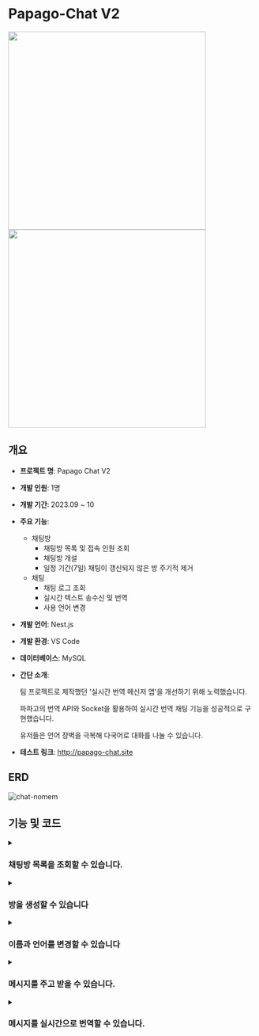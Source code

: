 # Papago-Chat V2

<img src="https://github.com/SD-PARK/papago-chat/assets/97375357/ddf78f0e-4861-490f-8fca-b69892ef7e5e" width="400"/>
<img src="https://github.com/SD-PARK/papago-chat/assets/97375357/c80c1098-6871-4dbe-8fc5-37b83d3201db" width="400"/>

## 개요

- **프로젝트 명**: Papago Chat V2
- **개발 인원**: 1명
- **개발 기간**: 2023.09 ~ 10
- **주요 기능**:
    - 채팅방
        - 채팅방 목록 및 접속 인원 조회
        - 채팅방 개설
        - 일정 기간(7일) 채팅이 갱신되지 않은 방 주기적 제거
    - 채팅
        - 채팅 로그 조회
        - 실시간 텍스트 송수신 및 번역
        - 사용 언어 변경
- **개발 언어**: Nest.js
- **개발 환경**: VS Code
- **데이터베이스**: MySQL
- **간단 소개**:

  팀 프로젝트로 제작했던 '실시간 번역 메신저 앱'을 개선하기 위해 노력했습니다.

  파파고의 번역 API와 Socket을 활용하여 실시간 번역 채팅 기능을 성공적으로 구현했습니다.

  유저들은 언어 장벽을 극복해 다국어로 대화를 나눌 수 있습니다.
  
- **테스트 링크**: http://papago-chat.site

## ERD

![chat-nomem](https://github.com/SD-PARK/papago-chat/assets/97375357/6a27704e-1fde-48e8-ab1c-9883ec537258)

## 기능 및 코드

<details>
<summary><h3>채팅방 목록을 조회할 수 있습니다.</h3></summary>
<div markdown="1">
<img src="https://github.com/SD-PARK/papago-chat/assets/97375357/6f454e89-5cbe-44fb-b03b-0cd3237b1e75" width="700"/>

채팅방 목록과 접속 인원을 조회하고, 제목을 통해 특정 채팅방을 검색할 수 있습니다.

관련 코드는 다음과 같습니다.

```ts
/** === ChatGateway === **/
// 방 목록 페이지 접속 시, room 'list' 입장 및 방 목록 반환
@SubscribeMessage('joinList')
async handleJoinList(
    @ConnectedSocket() socket: Socket
) {
    try {
        socket.join('list');
        await this.handleGetRoomList(socket, '');
    } catch (err) {
        socket.emit('getRoomList', { error: 'Failed to get Room List' });
    }
}

/**
* 제목에 검색 인자가 포함된 채팅방 목록과 접속 인원을 반환합니다.
* @param socket - 연결 된 소켓
* @param roomName - 검색 인자
*/
@SubscribeMessage('getRoomList')
async handleGetRoomList(
    @ConnectedSocket() socket: Socket,
    @MessageBody() roomName: string,
) {
    try {
        const rooms: ChatRoom[] = await this.chatService.findRoom(roomName);
        
        const cntRooms = rooms.map((room) => {
            const roomIdString: string = room.room_id.toString();
            let cnt: number = 0;
            const getRoom = this.nsp.adapter.rooms.get(roomIdString);
            if(getRoom) cnt = getRoom.size;
            return { ...room, cnt };
        });
        socket.emit('getRoomList', cntRooms);
    } catch (err) {
        socket.emit('getRoomList', { error: 'Failed to get Room List' });
    }
}
```

```ts
/** === ChatService === **/
async findRoom(roomName: string): Promise<ChatRoom[]> {
    try {
        const result: ChatRoom[] = await this.chatRoomRepository.findRoom(roomName);
        return result;
    } catch (err) {
        console.error('findRoom Error:', err);
    }
}
```

```ts
/** === ChatRoomRepository === **/
/**
* 제목을 통해 채팅방을 조회합니다.
* @param roomName 조회할 채팅방의 제목에 포함된 문자열입니다.
* @returns 채팅방 데이터를 담은 배열을 반환합니다.
*/
async findRoom(roomName: string): Promise<ChatRoom[]> {
    const escapeRoomName = roomName.replace(/[%_]/g, '\\$&');
    return await this.find({ where: { room_name: Like(`%${escapeRoomName}%`) }});
}
```

채팅방 목록 페이지에 접속 시, 'list' Room에 입장됩니다.

'list'의 접속자들은 이후 목록 내 채팅방의 접속 인원이 변경되었을 경우 변경사항을 전달받습니다.

`getRoomList` 함수는 검색 인자를 통해 채팅방 목록과 접속 인원을 socket에게 전달하는 함수입니다.

TypeORM을 통해 DB에 저장된 채팅방 목록을 검색합니다.

Room 접속 후 `getRoomList` 함수를 실행해 목록을 불러옵니다.

</div>
</details>

<details>
<summary><h3>방을 생성할 수 있습니다</h3></summary>
<div markdown="1">
<img src="https://github.com/SD-PARK/papago-chat/assets/97375357/9dc98e60-d1e9-481a-bbfd-ed38dc4b4c39" width="700"/>
    
우측 하단의 버튼을 통해 새로운 채팅방을 생성할 수 있습니다.

생성된 채팅방은 7일 간 새로운 채팅이 입력되지 않을 시 자동으로 삭제됩니다.

관련 코드는 다음과 같습니다.

<h4>방 생성 관련</h4>

```ts
/** === ChatService === **/
@SubscribeMessage('postRoom')
@UsePipes(ValidationPipe)
@UseFilters(BadRequestExceptionFilter)
async handlePostRoom(
    @ConnectedSocket() socket: Socket,
    @MessageBody() roomData: CreateRoomDto,
) {
    try {
        const createdRoom: ChatRoom = await this.chatService.createRoom(roomData);
        this.nsp.to('list').emit('update', createdRoom);
        return { status: 'success', room_id: createdRoom.room_id };
    } catch (err) {
        socket.emit('error', { message: 'Failed to Create a New Room' });
    }
}
```

ValidationPipe와 DTO를 통해 전달받은 값에 대한 유효성 검사를 진행 후, 방을 생성합니다.

<h4>방 삭제 관련</h4>

```ts
/** === ChatService === **/
@Cron('0 0 * * * *') // 매 시 정각에 실행
async handleCron() {
    try {
        const obsoleteRooms:ChatRoom[] = await this.chatRoomRepository.findObsoleteRoom();
        this.logger.log('이용되지 않는 방을 제거합니다.');
        this.logger.log('제거한 방 목록: ');
        for (let room of obsoleteRooms) {
            await this.deleteRoom(room.room_id);
            this.logger.log(`ID: ${room.room_id} | TITLE: ${room.room_name}`);
        }
    } catch (err) {
        this.logger.error(err);
    }
}

/** === ChatRoomRepository === **/
async findObsoleteRoom(): Promise<ChatRoom[]> {
    const sevenDaysAgo:Date = new Date(Date.now() - (7 * 24 * 60 * 60 * 1000));
    const obsoleteRoom: ChatRoom[] = await this
        .createQueryBuilder('chatRoom')
        .leftJoin('chatRoom.chatMessages', 'chatMessage', 'chatMessage.send_at >= :sevenDaysAgo', { sevenDaysAgo })
        .where('chatMessage.send_at IS NULL')
        .getMany();
    return obsoleteRoom;
}
```

Schedule 패키지를 통해 매 시 정각에 7일 간 채팅 입력이 없었던 방을 탐색, 제거합니다.

</div>
</details>

<details>
<summary><h3>이름과 언어를 변경할 수 있습니다</h3></summary>
<div markdown="1">
<img src="https://github.com/SD-PARK/papago-chat/assets/97375357/0fd97337-5ad0-430f-bb7e-59331931743c" width="700"/>

채팅방 내에서 다른 유저에게 표시될 이름과 사용 언어를 변경할 수 있습니다.

사용 언어를 변경하면 페이지에 출력되는 텍스트 또한 해당 언어로 변경됩니다.

관련 코드는 다음과 같습니다.

```ts
private personMap: Map<string, object> = new Map<string, {name: string, ips: string, language?: string}>();

// 닉네임 변경
@SubscribeMessage('switchName')
@UsePipes(ValidationPipe)
@UseFilters(BadRequestExceptionFilter)
async handleSwitchName(
    @ConnectedSocket() socket: Socket,
    @MessageBody() data: SwitchNameDto,
) {
    try {
        const originData = this.personMap.get(socket.id);
        if (originData) {
            const roomIdString = data.room_id.toString();
            this.personMap.set(socket.id, { ...originData, name: data.name });
            this.nsp.to(roomIdString).emit('get-person-data', this.getPersons(roomIdString));
        }
    } catch (err) {
        socket.emit('error', { message: 'Name conversion failed' });
    }
}

// 사용 언어 변경
@SubscribeMessage('switchLanguage')
@UsePipes(ValidationPipe)
@UseFilters(BadRequestExceptionFilter)
async handleSwitchLanguage(
    @ConnectedSocket() socket: Socket,
    @MessageBody() data: SwitchLanguageDto,
) {
    try {
        const originData = this.personMap.get(socket.id);
        if (originData) {
            const roomIdString = data.room_id.toString();
            this.personMap.set(socket.id, { ...originData, language: data.language });
            this.nsp.to(roomIdString).emit('get-person-data', this.getPersons(roomIdString));
        }
    } catch (err) {
        socket.emit('error', { message: 'Language conversion failed' });
    }
}

// 특정 룸의 접속 인원 정보를 가져옵니다.
getPersons(roomId: string): object[] {
    const roomPerson = this.nsp.adapter.rooms.get(roomId);
    const persons = Array.from(roomPerson).map((socketId) => {
        return this.personMap.get(socketId);
    });
    return persons;
}
```

Socket ID를 Key로 접속 중인 유저의 정보를 저장하는 personMap 변수에 변경된 유저 정보를 저장하고,

같은 방에 접속한 유저들에게 갱신된 대화상대 목록을 전달합니다.

</div>
</details>

<details>
<summary><h3>메시지를 주고 받을 수 있습니다.</h3></summary>
<div markdown="1">
<img src="https://github.com/SD-PARK/papago-chat/assets/97375357/bcaeff4c-1786-4d04-9827-f3d17ca42389" width="700"/>

채팅을 입력해 같은 채팅방의 사람들과 실시간으로 메시지를 주고 받을 수 있습니다.

관련 코드는 다음과 같습니다.

```ts
/** === ChatGateway === **/
// 메시지 수신 시 DB에 추가 후 동일한 채팅방의 유저들에게 전송 (미번역문 전송)
@SubscribeMessage('message')
@UsePipes(ValidationPipe)
@UseFilters(BadRequestExceptionFilter)
async handleMessage(
    @ConnectedSocket() socket: Socket,
    @MessageBody() data: CreateMessageDto,
) {
    const roomIdString = data.room_id.toString();
    const socket_ip = this.getIP(socket);
    const includedIpData: CreateMessageDto = { ...data, ip: socket_ip, }
    try {
        const message: ChatMessage = await this.chatService.createMessage(includedIpData);
        this.nsp.to(roomIdString).emit('message', message);
    } catch (err) {
        this.logger.error(err);
        // 메시지 전송 실패 알림
        socket.emit('error', { message: 'Failed to send message', data: includedIpData });
    }
}

// socket의 IP 앞 2자리를 가져옵니다.
getIP(socket: Socket): string {
    try {
        const rawAddress = socket.handshake.address;
        const ipAddress = rawAddress.split(':').pop();
        if (ipAddress && typeof ipAddress === 'string')
            return ipAddress.split('.').slice(0, 2).join('.');
        else
            throw new Error('Invalid IP address');
    } catch (err) {
        this.logger.error('Error getIP:', err.message);
        return null;
    }
}
```

```ts
/** === CreateMessageDto === **/
export class CreateMessageDto {
    @IsNumber()
    @Min(0)
    readonly room_id: number;
    
    @IsString()
    @MaxLength(45)
    readonly user_name: string;
    
    @IsString()
    @IsIn(appConfig.supportedLanguage)
    readonly language: string;
    
    @IsString()
    @IsOptional()
    @MaxLength(7)
    readonly ip?: string;
    
    @IsString()
    @MaxLength(1000)
    readonly message_text: string;
    
    @IsString()
    @IsOptional()
    readonly ko_text?: string;
    
    @IsString()
    @IsOptional()
    readonly en_text?: string;
    
    @IsString()
    @IsOptional()
    readonly ja_text?: string;
}
```

데이터의 실시간 송수신을 위해 Socket.io 패키지를 이용했습니다.

채팅을 송신한 클라이언트로부터 채팅방 ID, 유저 이름, 이용 언어, 텍스트가 포함된 객체를 입력받습니다.

필요한 데이터가 누락된 경우, ValidationPipe를 통해 `BadRequestException`을 반환합니다.

socket에서 송신자 IP를 가져와 DB에 입력한 뒤, DB에 입력된 데이터(수신받은 데이터)를 같은 채팅방의 유저들에게 전송합니다.

**이 과정에서 메시지 번역은 진행하지 않습니다.** 이는 불필요한 번역 요청을 방지하기 위함입니다.

만약 채팅방 내의 인원이 모두 같은 언어를 이용하는 사람들이라면,

다른 언어로의 번역 요청이 불필요한 자원의 낭비로 이어질 수 있기 때문에 미번역 텍스트에 대한 번역은 메시지를 수신한 클라이언트로부터 요청받은 뒤 진행합니다.

</div>
</details>

<details>
<summary><h3>메시지를 실시간으로 번역할 수 있습니다.</h3></summary>
<div markdown="1">
<img src="https://github.com/SD-PARK/papago-chat/assets/97375357/4283e88c-a3f9-4602-9d4b-0babcb10e838" width="410"/>
<img src="https://github.com/SD-PARK/papago-chat/assets/97375357/796f0d3d-d8af-4b9f-9554-24d0f97fe363" width="410"/>

수신한 메시지를 본인이 설정한 언어로 실시간으로 번역할 수 있습니다.

관련 코드는 다음과 같습니다.

```ts
/** === ChatGateway === **/
private readonly MAX_RETRY_LIMIT: number = 5; // 번역 재요청 최대 횟수
private readonly RETRY_INTERVAL: number = 500; // 번역 재요청 간격(ms)
private translateStatus: Set<string> = new Set<string>(); // 번역이 진행 중인 메시지+언어

// 번역 요청 시 번역 상태 확인 및(이미 번역되어 있으면 그대로 반환) 번역 후 DB 저장, 반환
@SubscribeMessage('reqTranslate')
@UsePipes(ValidationPipe)
@UseFilters(BadRequestExceptionFilter)
async handleReqTranslate(
    @ConnectedSocket() socket: Socket,
    @MessageBody() data: ReqTranslateDto
) {
    try {
        // 번역 완료된 텍스트인지 확인
        const message: ChatMessage = await this.chatService.findOneMessage(data.message_id);
        if (message[`${data.language}_text`]) return message;
        
        // 번역 중인 텍스트인지 확인
        const requestKey = `${data.message_id}_${data.language}`;
        
        if (this.translateStatus.has(requestKey)) {
            const retryCount = data.retryCount ?? 0;
            if (data.retryCount >= this.MAX_RETRY_LIMIT) {
                return { error: 'Translation Failed' };
            } else {
                await this.delay(this.RETRY_INTERVAL);
                return this.handleReqTranslate(socket, { ...data, retryCount: retryCount + 1});
            }
        }
        
        // 번역 중이 아닌 경우, 번역 시작
        this.translateStatus.add(requestKey);
        try {
            const tMessage: string = await this.papagoService.translate(message.language, data.language, message.message_text);
            await this.chatService.updateMessage(data.message_id, {
                [`${data.language}_text`]: tMessage,
            });
            message[`${data.language}_text`] = tMessage;
            return message;
        } catch(err) {
            return { error: 'Translation Failed' };
        } finally {
            this.translateStatus.delete(requestKey);
        }
    } catch (err) {
        return { error: 'Translation Failed' };
    }
}
```

클라이언트로부터 메시지 번역 요청을 받았을 때, 서버는 다음과 같은 절차로 해당 요청을 처리합니다.

**번역 완료된 메시지와 언어인지 확인 >> 번역 중인 메시지와 언어인지 확인 >> 번역 시작**

번역이 이미 완료되었다면 완료된 번역을 반환합니다.

번역 중인 메시지라면 해당 번역이 완료될 때까지 요청을 대기합니다. 번역 중인 메시지는 `메시지 ID_언어 코드`의 형태로 `translateStatus` 변수에 저장됩니다.

메시지가 번역 중일 때 대기시키는 이유는 API에 같은 내용의 번역을 요청하는 경우를 방지하기 위함입니다. 요청 대기시간은 `MAX_RETRY_LIMIT`(번역 재요청 최대 횟수) 변수와 `RETRY_INTERVAL`(번역 재요청 간격) 변수의 값에 따라 달라집니다.

만약 번역이 완료되지 않았고, 번역 중인 메시지도 아니라면 번역을 시작합니다.

번역이 시작되면 `translateStatus` 변수에 번역 내용을 저장하고, 번역이 완료된 뒤 `translateStatus` 변수에서 해당 값을 제거합니다.

번역 기능은 Papago의 번역 API를 `Axios` 패키지를 통해 호출하여 이용합니다. 자세한 코드는 아래를 참고하세요.

```ts
/** === PapagoService === **/
constructor(
        private readonly axiosService: AxiosService,
        private readonly configService: ConfigService,
        private languageCode: string[] = appConfig.supportedLanguage,
) {}

async translate(source: string, target: string, text: string): Promise<string> {
    this.validate(source, target, text);
    
    if (source === target) return text;
    
    const url = 'https://openapi.naver.com/v1/papago/n2mt';
    try {
        const result = await this.axiosService.post(url, {
            source: source,
            target: target,
            text: text,
        },
        { headers:
            {
            'X-Naver-Client-Id': this.configService.get<string>('NAVER_CLIENT_ID'),
            'X-Naver-Client-Secret': this.configService.get<string>('NAVER_CLIENT_SECRET'),
            }
        });
        return result.data.message.result.translatedText;
    } catch (err) {
        throw new Error('번역 요청 중 오류가 발생했습니다.');
    }
}

validate(source: string, target: string, text: string) {
    if (!this.languageCode.includes(source))
        throw new Error('source 속성의 언어 코드가 유효하지 않습니다.');
    if(!this.languageCode.includes(target))
        throw new Error('target 속성의 언어 코드가 유효하지 않습니다.');
    if(text.trim() === "")
        throw new Error('text 속성에 유효한 문자열이 입력되어야 합니다.');
}
```

</div>
</details>
